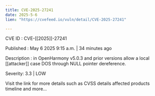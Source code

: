 ```yaml
---
title: CVE-2025-27241
date: 2025-5-6
lien: "https://cvefeed.io/vuln/detail/CVE-2025-27241"

---
```


CVE ID : CVE-[[2025]]-27241

Published :  May 6
2025
9:15 a.m. | 34 minutes ago

Description : in OpenHarmony v5.0.3 and prior versions allow a local  [[attacker]] case DOS through NULL pointer dereference.

Severity: 3.3 | LOW

Visit the link for more details
such as CVSS details
affected products
timeline
and more...
